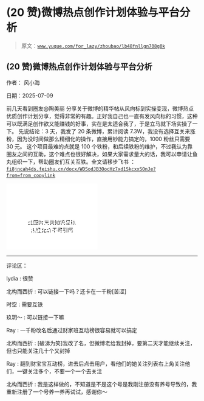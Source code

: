 # (20 赞)微博热点创作计划体验与平台分析

> 原文：[`www.yuque.com/for_lazy/zhoubao/lb48fnllgn708g0k`](https://www.yuque.com/for_lazy/zhoubao/lb48fnllgn708g0k)

## (20 赞)微博热点创作计划体验与平台分析

作者： 风小海

日期：2025-07-09

前几天看到圈友@陶美丽
分享关于微博的精华帖从风向标到实操变现，微博热点优质创作计划分享，觉得非常的有趣。正好我自己也一直有发风向标的习惯，这种可以既满足创作欲又能赚钱的好事，实在是太适合我了，于是立马就下场实操了一下。
先说结论：3 天，我发了 20 条微博，累计阅读 7.3W，我没有选择互关来涨粉，因为没时间做那么精细化的操作，直接用钞能力搞定的，1000 粉丝只需要 30 元。
这个项目最难的点就是 100 个铁粉，和后续铁粉的维护，不过我认为靠圈友之间的互助，这个难点也很好解决，如果大家需求量大的话，我可以申请让鱼丸组织一下，帮助圈友们互关互铁。全文请移步飞书
： [`fi8jncah4ds.feishu.cn/docx/WDSodJB3OocHz7xd1SkcxxSOnJe?from=from_copylink`](https://fi8jncah4ds.feishu.cn/docx/WDSodJB3OocHz7xd1SkcxxSOnJe?from=from_copylink)

![](img/26e6e42fcab2cd22a448ee2e2c50be4f.png "None")

* * *

评论区：

lydia : 很赞

北构而西折 : 可以链接一下吗？还卡在一千粉[苦涩]

时空 : 需要互铁

玖玥～ : 可以链接一下嘛

Ray : 一千粉改名后通过财家班互动榜很容易就可以搞定

北构而西折 : [破涕为笑]我改了名，但微博老给我封掉，要第二天才能继续关注，但也只能关注几十个又封掉

Ray : 翻到财宝宝互动榜，进去后点击用户，看他们的她关注列表右上角关注他们，一键关注多个，不要一个一个去关注

北构而西折 : 我是这样做的，不知道是不是这个号是我刚注册没有养号导致的，我重新注册了一个号养一养再试试，感谢你～